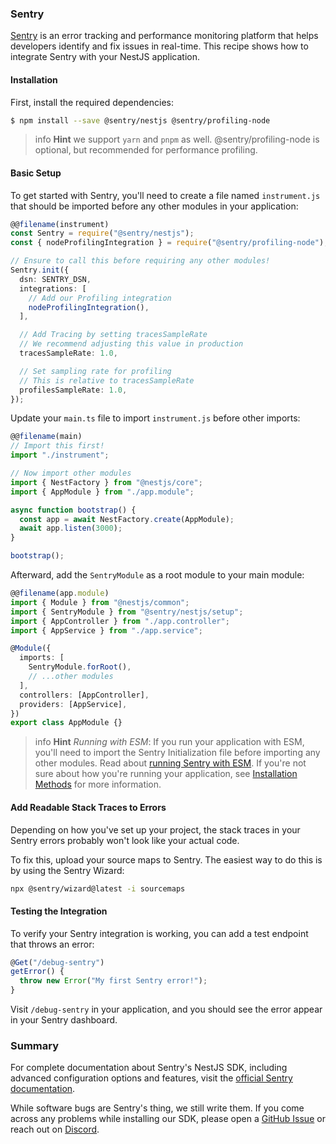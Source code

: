 ### Sentry

[Sentry](https://sentry.io) is an error tracking and performance monitoring platform that helps developers identify and fix issues in real-time. This recipe shows how to integrate Sentry with your NestJS application.

#### Installation

First, install the required dependencies:


```bash
$ npm install --save @sentry/nestjs @sentry/profiling-node
```
> info **Hint** we support `yarn` and `pnpm` as well. @sentry/profiling-node is optional, but recommended for performance profiling.


#### Basic Setup

To get started with Sentry, you'll need to create a file named `instrument.js` that should be imported before any other modules in your application:

```typescript
@@filename(instrument)
const Sentry = require("@sentry/nestjs");
const { nodeProfilingIntegration } = require("@sentry/profiling-node");

// Ensure to call this before requiring any other modules!
Sentry.init({
  dsn: SENTRY_DSN,
  integrations: [
    // Add our Profiling integration
    nodeProfilingIntegration(),
  ],

  // Add Tracing by setting tracesSampleRate
  // We recommend adjusting this value in production
  tracesSampleRate: 1.0,

  // Set sampling rate for profiling
  // This is relative to tracesSampleRate
  profilesSampleRate: 1.0,
});


```


Update your `main.ts` file to import `instrument.js` before other imports:


```typescript
@@filename(main)
// Import this first!
import "./instrument";

// Now import other modules
import { NestFactory } from "@nestjs/core";
import { AppModule } from "./app.module";

async function bootstrap() {
  const app = await NestFactory.create(AppModule);
  await app.listen(3000);
}

bootstrap();

```

Afterward, add the `SentryModule` as a root module to your main module:


```typescript
@@filename(app.module)
import { Module } from "@nestjs/common";
import { SentryModule } from "@sentry/nestjs/setup";
import { AppController } from "./app.controller";
import { AppService } from "./app.service";

@Module({
  imports: [
    SentryModule.forRoot(),
    // ...other modules
  ],
  controllers: [AppController],
  providers: [AppService],
})
export class AppModule {}
```

> info **Hint**  *Running with ESM*: If you run your application with ESM, you'll need to import the Sentry Initialization file before importing any other modules. Read about [running Sentry with ESM](https://docs.sentry.io/platforms/javascript/guides/nestjs/install/esm/). If you're not sure about how you're running your application, see [Installation Methods](https://docs.sentry.io/platforms/javascript/guides/nestjs/install/) for more information.


#### Add Readable Stack Traces to Errors

Depending on how you've set up your project, the stack traces in your Sentry errors probably won't look like your actual code.

To fix this, upload your source maps to Sentry. The easiest way to do this is by using the Sentry Wizard:

```bash
npx @sentry/wizard@latest -i sourcemaps
```


#### Testing the Integration

To verify your Sentry integration is working, you can add a test endpoint that throws an error:

```typescript
@Get("/debug-sentry")
getError() {
  throw new Error("My first Sentry error!");
}

```

Visit `/debug-sentry` in your application, and you should see the error appear in your Sentry dashboard.


### Summary

For complete documentation about Sentry's NestJS SDK, including advanced configuration options and features, visit the [official Sentry documentation](https://docs.sentry.io/platforms/javascript/guides/nestjs/).

While software bugs are Sentry's thing, we still write them. If you come across any problems while installing our SDK, please open a [GitHub Issue](https://github.com/getsentry/sentry-javascript/issues) or reach out on [Discord](https://discord.com/invite/sentry).
